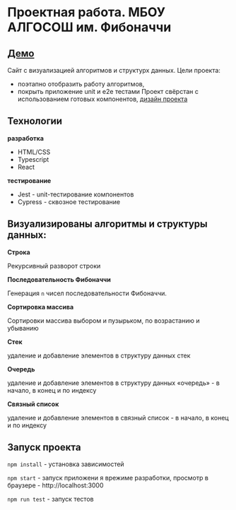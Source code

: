 # Проектная работа. МБОУ АЛГОСОШ им. Фибоначчи
## [Демо](https://ananastii.github.io/algososh/#/)

Сайт с визуализацией алгоритмов и структурх данных. 
Цели проекта:
 - поэтапно отобразить работу алгоритмов,
 - покрыть приложение unit и e2e тестами
Проект свёрстан с использованием готовых компонентов, [дизайн проекта](https://www.figma.com/file/RIkypcTQN5d37g7RRTFid0/Algososh_external_link?node-id=0%3A1) 

## Технологии

**разработка**
- HTML/CSS
- Typescript
- React
  
**тестирование**
- Jest - unit-тестирование компонентов
- Cypress -  сквозное тестирование

## Визуализированы алгоритмы и структуры данных:
**Строка**

Рекурсивный разворот строки

**Последовательность Фибоначчи**

Генерация `n` чисел последовательности Фибоначчи. 

**Сортировка массива**

Сортировки массива выбором и пузырьком, по возрастанию и убыванию

**Стек**

удаление и добавление элементов в структуру данных стек

**Очередь**

удаление и добавление элементов в структуру данных «очередь» - в начало, в конец и по индексу

**Связный список**

удаление и добавление элементов в связный список - в начало, в конец и по индексу

## Запуск проекта

```npm install``` - установка зависимостей

```npm start``` - запуск приложени я врежиме разработки, просмотр в браузере - http://localhost:3000

```npm run test``` - запуск тестов
